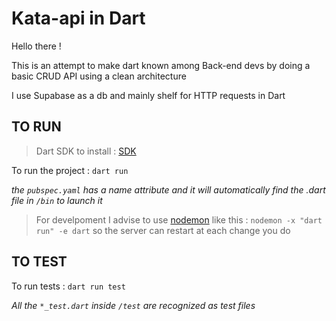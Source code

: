 # Kata-api in Dart

Hello there !

This is an attempt to make dart known among Back-end devs by doing a basic CRUD API using a clean architecture


I use Supabase as a db and mainly shelf for HTTP requests in Dart

## TO RUN

> Dart SDK to install : [SDK](https://dart.dev/get-dart)

To run the project : `dart run`

*the `pubspec.yaml` has a name attribute and it will automatically find the .dart file in `/bin` to launch it*

> For develpoment I advise to use [nodemon](https://nodemon.io/) like this : `nodemon -x "dart run" -e dart` so the server can restart at each change you do

## TO TEST

To run tests : `dart run test`

*All the `*_test.dart` inside `/test` are recognized as test files*

